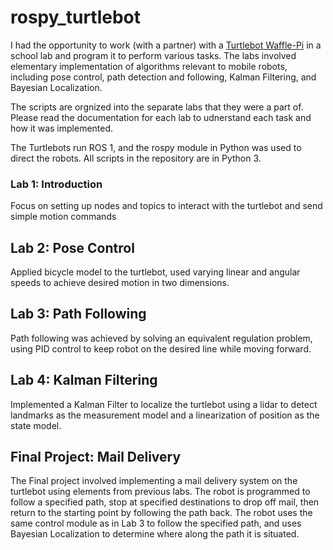 # rospy_turtlebot

I had the opportunity to work (with a partner) with a [Turtlebot Waffle-Pi](https://www.roscomponents.com/en/mobile-robots/215-turtlebot-3-waffle.html#/courses-no/turtlebot3_waffle_pi_model-waffle_pi) in a school lab and program it to perform various tasks. The labs involved elementary implementation of algorithms relevant to mobile robots, including pose control, path detection and following, Kalman Filtering, and Bayesian Localization.

The scripts are orgnized into the separate labs that they were a part of. Please read the documentation for each lab to udnerstand each task and how it was implemented.

The Turtlebots run ROS 1, and the rospy module in Python was used to direct the robots. All scripts in the repository are in Python 3.

### Lab 1: Introduction
Focus on setting up nodes and topics to interact with the turtlebot and send simple motion commands


## Lab 2: Pose Control
Applied bicycle model to the turtlebot, used varying linear and angular speeds to achieve desired motion in two dimensions.



## Lab 3: Path Following
Path following was achieved by solving an equivalent regulation problem, using PID control to keep robot on the desired line while moving forward.



## Lab 4: Kalman Filtering
Implemented a Kalman Filter to localize the turtlebot using a lidar to detect landmarks as the measurement model and a linearization of position as the state model.



## Final Project: Mail Delivery
The Final project involved implementing a mail delivery system on the turtlebot using elements from previous labs. The robot is programmed to follow a specified path, stop at specified destinations to drop off mail, then return to the starting point by following the path back. The robot uses the same control module as in Lab 3 to follow the specified path, and uses Bayesian Localization to determine where along the path it is situated.
